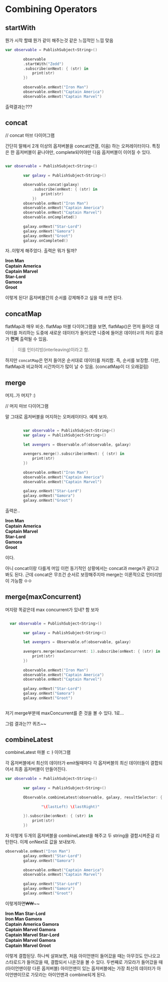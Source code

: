 # Combining Operators


## startWith

뭔가 시작 할떄 뭔가 같이 해주는것 같은 느낌적인 느낌
맞음

~~~swift
var observable = PublishSubject<String>()
        
        observable
        .startWith("Zedd")
        .subscribe(onNext: { (str) in
            print(str)
        })
    
        observable.onNext("Iron Man")
        observable.onNext("Captain America")
        observable.onNext("Captain Marvel")
~~~

출력결과는???


## concat

// concat 마브 다이어그램

간단히 말해서 2개 이상의 옵저버블을 concat(연결, 이음) 하는 오퍼레이터이다. 
특징은 한 옵저버블이 끝나야만, complete되어야만 다음 옵저버블이 이어질 수 있다. 


~~~swift 

var observable = PublishSubject<String>()
        
        var galaxy = PublishSubject<String>()

        observable.concat(galaxy)
            .subscribe(onNext: { (str) in
                print(str)
            })
        observable.onNext("Iron Man")
        observable.onNext("Captain America")
        observable.onNext("Captain Marvel")
        observable.onCompleted()
        
        galaxy.onNext("Star-Lord")
        galaxy.onNext("Gamora")
        galaxy.onNext("Groot")
        galaxy.onCompleted()
~~~

자..이렇게 해주었다. 출력은 뭐가 될까? 

**Iron Man\
Captain America\
Captain Marvel\
Star-Lord\
Gamora\
Groot**

이렇게 된다! 옵저버블간의 순서를 강제해주고 싶을 때 쓰면 된다.

## concatMap

flatMap과 매우 비슷.
flatMap 마블 다이어그램을 보면, flatMap()은 먼저 들어온 데이터를 처리하는 도중에 새로운 데이터가 들어오면 니중에 들어온 데이터ㄹ의 처리 결과가 **먼저** 출력될 수 있음.
> 이를 인터리빙(interleaving)이라고 함.

하지만 ```concatMap```은 먼저 들어온 순서대로 데이터를 처리함. 즉, 순서를 보장함.
다만, flatMap과 비교하여 시간차이가 많이 날 수 있음. (concatMap이 더 오래걸림)

## merge

머지..가 머지?
:)


// 머지 마브 다이어그램

말 그대로 옵저버블을 머지하는 오퍼레이터다. 예제 보자. 


~~~swift

        var observable = PublishSubject<String>()
        var galaxy = PublishSubject<String>()
        
        let avengers = Observable.of(observable, galaxy)
        
        avengers.merge().subscribe(onNext: { (str) in
            print(str)
        })
        
        observable.onNext("Iron Man")
        observable.onNext("Captain America")
        observable.onNext("Captain Marvel")
        
        galaxy.onNext("Star-Lord")
        galaxy.onNext("Gamora")
        galaxy.onNext("Groot")
~~~

출력은..

**Iron Man\
Captain America\
Captain Marvel\
Star-Lord\
Gamora\
Groot**

이다. 

아니 concat이랑 다를게 머임
이런 동기적인 상황에서는 concat과 merge가 같다고 봐도 된다. 근데 concat은 무조건 순서르 보장해주지마 merge는 이론적으로 인터리빙이 가능함 ㅇㅇ


## merge(maxConcurrent)

머지랑 똑같은데 max concurrent가 있네?
함 보자
~~~swift 

  var observable = PublishSubject<String>()
        
        var galaxy = PublishSubject<String>()
        
        let avengers = Observable.of(observable, galaxy)
        
        avengers.merge(maxConcurrent: 1).subscribe(onNext: { (str) in
            print(str)
        })
        
        observable.onNext("Iron Man")
        observable.onNext("Captain America")
        observable.onNext("Captain Marvel")
        
        galaxy.onNext("Star-Lord")
        galaxy.onNext("Gamora")
        galaxy.onNext("Groot")
        
~~~

저기 merge부분에 maxConcurrent를 준 것을 볼 수 있다.
1로...

그럼 결과는??
퀴즈~~


## combineLatest

combineLatest 마블 ㄷㅏ이어그램

각 옵저버블에서 최신의 데이터가 emit될때마다 각 옵저버블의 최신 데이터들이 결합되어서 최종 옵저버블이 만들어진다. 

~~~swift
var observable = PublishSubject<String>()
        
        var galaxy = PublishSubject<String>()
        
        Observable.combineLatest(observable, galaxy, resultSelector: { (lastLeft, lastRight) in
                
                "\(lastLeft) \(lastRight)"
                
        }).subscribe(onNext: { (str) in
            print(str)
        })
~~~

자 이렇게 두개의 옵저버블을 combineLatest을 해주고 두 string을 결합시켜준걸 리턴한다.
이제 onNext로 값을 보내보자.


~~~swift
observable.onNext("Iron Man")
        galaxy.onNext("Star-Lord")
        galaxy.onNext("Gamora")
        
        observable.onNext("Captain America")
        observable.onNext("Captain Marvel")
        
        galaxy.onNext("Star-Lord")
        galaxy.onNext("Gamora")
        galaxy.onNext("Groot")
~~~

이렇게하면₩₩~~

**Iron Man Star-Lord\
Iron Man Gamora\
Captain America Gamora\
Captain Marvel Gamora\
Captain Marvel Star-Lord\
Captain Marvel Gamora\
Captain Marvel Groot**


이렇게 결합된당. 
하나씩 살펴보면, 처음 아이언맨이 들어갔을 때는 아무것도 안나오고 스타로드가 들어갔을 때, 결합되서 나온것을 볼 수 있다. 두번째로 가모라가 들어갔을 때 (아이언맨이랑 다른 옵저버블) 아이언맨이 있는 옵저버블에는 가장 최신의 데이터가 아이언맨이므로 가모라는 아이언맨과 combine되게 된다.



